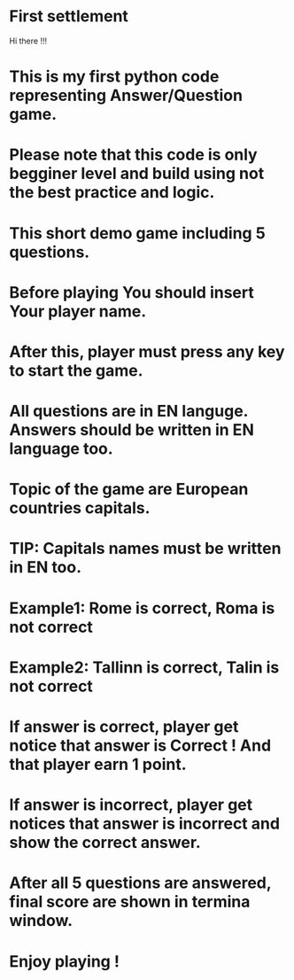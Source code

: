 # First settlement

Hi there !!!

#  This is my first python code representing Answer/Question game.
#  Please note that this code is only begginer level and build using not the best practice and logic.
#  This short demo game including 5 questions.
#  Before playing You should insert Your player name.
#  After this, player must press any key to start the game.
#  All questions are in EN languge. Answers should be written in EN language too.
#  Topic of the game are European countries capitals.
#  TIP: Capitals names must be written in EN too.
#   Example1: Rome is correct, Roma is not correct
#   Example2: Tallinn is correct, Talin is not correct
#   If answer is correct, player get notice that answer is Correct ! And that player earn 1 point.
#   If answer is incorrect, player get notices that answer is incorrect and show the correct answer.
#   After all 5 questions are answered, final score are shown in termina window.

#   Enjoy playing !
